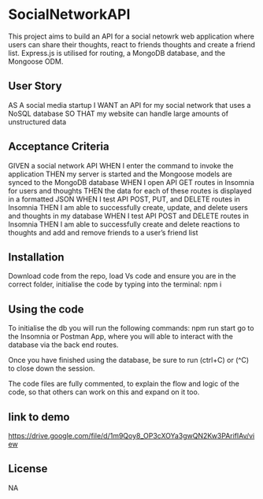 # SocialNetworkAPI

This project aims to build an API for a social netowrk web application where users can share their thoughts, react to friends thoughts and create a friend list.
Express.js is utilised for routing, a MongoDB database, and the Mongoose ODM.

## User Story

AS A social media startup
I WANT an API for my social network that uses a NoSQL database
SO THAT my website can handle large amounts of unstructured data

## Acceptance Criteria

GIVEN a social network API
WHEN I enter the command to invoke the application
THEN my server is started and the Mongoose models are synced to the MongoDB database
WHEN I open API GET routes in Insomnia for users and thoughts
THEN the data for each of these routes is displayed in a formatted JSON
WHEN I test API POST, PUT, and DELETE routes in Insomnia
THEN I am able to successfully create, update, and delete users and thoughts in my database
WHEN I test API POST and DELETE routes in Insomnia
THEN I am able to successfully create and delete reactions to thoughts and add and remove friends to a user’s friend list

## Installation

Download code from the repo, load Vs code and ensure you are in the correct folder, initialise the code by typing into the terminal:
npm i

## Using the code

To initialise the db you will run the following commands: npm run start
go to the Insomnia or Postman App, where you will able to interact with the database via the back end routes.

Once you have finished using the database, be sure to run (ctrl+C) or (^C) to close down the session.

The code files are fully commented, to explain the flow and logic of the code, so that others can work on this and expand on it too.

## link to demo

https://drive.google.com/file/d/1m9Qoy8_OP3cXOYa3gwQN2Kw3PAriflAv/view

## License

NA

